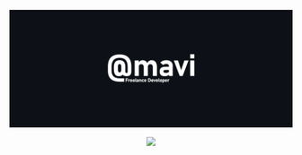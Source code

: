 <p align="center">
<img src="banner.png" alt="Banner" />
</p>

<div align="center">
   <a href="https://discord.com/users/135426949748097024" target="_blank">
      <img src="https://lanyard.cnrad.dev/api/135426949748097024?bg=111111">
   </a>
</div>
